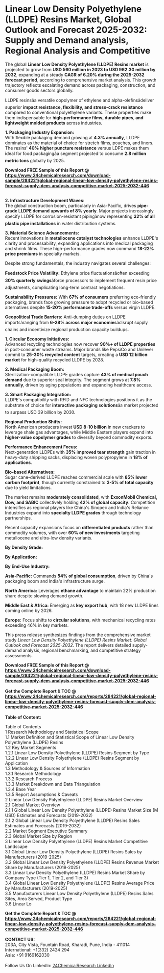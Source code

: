 <h1>Linear Low Density Polyethylene (LLDPE) Resins Market, Global Outlook and Forecast 2025-2032: Supply and Demand analysis, Regional Analysis and Competitive</h1><p>The global <strong>Linear Low Density Polyethylene (LLDPE) Resins market</strong> is projected to grow from <strong>USD 560 million in 2023 to USD 962.30 million by 2032</strong>, expanding at a steady <strong>CAGR of 6.20% during the 2025-2032 forecast period</strong>, according to comprehensive market analysis. This growth trajectory reflects escalating demand across packaging, construction, and consumer goods sectors globally.</p><p>LLDPE resinsâa versatile copolymer of ethylene and alpha-olefinsâdeliver superior <strong>impact resistance, flexibility, and stress-crack resistance</strong> compared to conventional polyethylene variants. These properties make them indispensable for <strong>high-performance films, durable pipes, and lightweight molded products</strong> across industries.</p><p><strong>1. Packaging Industry Expansion:</strong><br>
With flexible packaging demand growing at <strong>4.3% annually</strong>, LLDPE dominates as the material of choice for stretch films, pouches, and liners. The resins' <strong>40% higher puncture resistance</strong> versus LDPE makes them ideal for food packagingâa segment projected to consume <strong>2.8 million metric tons</strong> globally by 2025.</p><div><b>Download FREE Sample of this Report @ 
            <a href="https://www.24chemicalresearch.com/download-sample/284221/global-regional-linear-low-density-polyethylene-resins-forecast-supply-dem-analysis-competitive-market-2025-2032-446">
            https://www.24chemicalresearch.com/download-sample/284221/global-regional-linear-low-density-polyethylene-resins-forecast-supply-dem-analysis-competitive-market-2025-2032-446</a></b></div><br><p><strong>2. Infrastructure Development Waves:</strong><br>
The global construction boom, particularly in Asia-Pacific, drives <strong>pipe-grade LLDPE demand upwards of 8% yearly</strong>. Major projects increasingly specify LLDPE for corrosion-resistant pipingânow representing <strong>32% of all plastic pipe installations</strong> in water distribution systems.</p><p><strong>3. Material Science Advancements:</strong><br>
Recent innovations in <strong>metallocene catalyst technologies</strong> enhance LLDPE's clarity and processability, expanding applications into medical packaging and shrink films. These high-performance grades now command <strong>18-22% price premiums</strong> in specialty markets.</p><p>Despite strong fundamentals, the industry navigates several challenges:</p><p><strong>Feedstock Price Volatility:</strong> Ethylene price fluctuationsâoften exceeding <strong>30% quarterly swings</strong>âforce processors to implement frequent resin price adjustments, complicating long-term contract negotiations.</p><p><strong>Sustainability Pressures:</strong> With <strong>67% of consumers</strong> preferring eco-friendly packaging, brands face growing pressure to adopt recycled or bio-based alternatives despite <strong>15-20% performance trade-offs</strong> versus virgin LLDPE.</p><p><strong>Geopolitical Trade Barriers:</strong> Anti-dumping duties on LLDPE importsâranging from <strong>6-28% across major economies</strong>âdisrupt supply chains and incentivize regional production capacity buildups.</p><p><strong>1. Circular Economy Initiatives:</strong><br>
Advanced recycling technologies now recover <strong>90%+ of LLDPE properties</strong> in post-consumer waste streams. Major brands like PepsiCo and Unilever commit to <strong>25-30% recycled content</strong> targets, creating a <strong>USD 12 billion market</strong> for high-quality recycled LLDPE by 2028.</p><p><strong>2. Medical Packaging Boom:</strong><br>
Sterilization-compatible LLDPE grades capture <strong>43% of medical pouch demand</strong> due to superior seal integrity. The segment grows at <strong>7.8% annually</strong>, driven by aging populations and expanding healthcare access.</p><p><strong>3. Smart Packaging Integration:</strong><br>
LLDPE's compatibility with RFID and NFC technologies positions it as the substrate of choice for <strong>interactive packaging solutions</strong>âa market projected to surpass USD 39 billion by 2030.</p><p><strong>Regional Production Shifts:</strong><br>
	North American producers invest <strong>USD 8-10 billion</strong> in new crackers to leverage shale gas advantages, while Middle Eastern players expand into <strong>higher-value copolymer grades</strong> to diversify beyond commodity exports.</p><p><strong>Performance Enhancement Focus:</strong><br>
	Next-generation LLDPEs with <strong>35% improved tear strength</strong> gain traction in heavy-duty shipping sacks, displacing woven polypropylene in <strong>18% of applications</strong>.</p><p><strong>Bio-based Alternatives:</strong><br>
	Sugar cane-derived LLDPE reaches commercial scale with <strong>85% lower carbon footprint</strong>, though currently constrained to <strong>3-5% of total capacity</strong> due to yield limitations.</p><p>The market remains <strong>moderately consolidated</strong>, with <strong>ExxonMobil Chemical, Dow, and SABIC</strong> collectively holding <strong>42% of global capacity</strong>. Competition intensifies as regional players like China's Sinopec and India's Reliance Industries expand into <strong>specialty LLDPE grades</strong> through technology partnerships.</p><p>Recent capacity expansions focus on <strong>differentiated products</strong> rather than commodity volumes, with over <strong>60% of new investments</strong> targeting metallocene and ultra-low density variants.</p><p><strong>By Density Grade:</strong></p><p><strong>By Application:</strong></p><p><strong>By End-Use Industry:</strong></p><p><strong>Asia-Pacific:</strong> Commands <strong>54% of global consumption</strong>, driven by China's packaging boom and India's infrastructure surge.</p><p><strong>North America:</strong> Leverages <strong>ethane advantage</strong> to maintain 22% production share despite slowing demand growth.</p><p><strong>Middle East &amp; Africa:</strong> Emerging as <strong>key export hub</strong>, with 18 new LLDPE lines coming online by 2026.</p><p><strong>Europe:</strong> Focus shifts to <strong>circular solutions</strong>, with mechanical recycling rates exceeding 46% in key markets.</p><p>This press release synthesizes findings from the comprehensive market study <em>Linear Low Density Polyethylene (LLDPE) Resins Market: Global Outlook and Forecast 2025-2032</em>. The report delivers detailed supply-demand analysis, regional benchmarking, and competitive strategy assessments.</p><div><b>Download FREE Sample of this Report @ 
            <a href="https://www.24chemicalresearch.com/download-sample/284221/global-regional-linear-low-density-polyethylene-resins-forecast-supply-dem-analysis-competitive-market-2025-2032-446">
            https://www.24chemicalresearch.com/download-sample/284221/global-regional-linear-low-density-polyethylene-resins-forecast-supply-dem-analysis-competitive-market-2025-2032-446</a></b></div><br><div><b>Get the Complete Report & TOC @ 
            <a href="https://www.24chemicalresearch.com/reports/284221/global-regional-linear-low-density-polyethylene-resins-forecast-supply-dem-analysis-competitive-market-2025-2032-446">
            https://www.24chemicalresearch.com/reports/284221/global-regional-linear-low-density-polyethylene-resins-forecast-supply-dem-analysis-competitive-market-2025-2032-446</a></b></div><br>
            <b>Table of Content:</b><p>Table of Contents<br />
1 Research Methodology and Statistical Scope<br />
1.1 Market Definition and Statistical Scope of Linear Low Density Polyethylene (LLDPE) Resins<br />
1.2 Key Market Segments<br />
1.2.1 Linear Low Density Polyethylene (LLDPE) Resins Segment by Type<br />
1.2.2 Linear Low Density Polyethylene (LLDPE) Resins Segment by Application<br />
1.3 Methodology & Sources of Information<br />
1.3.1 Research Methodology<br />
1.3.2 Research Process<br />
1.3.3 Market Breakdown and Data Triangulation<br />
1.3.4 Base Year<br />
1.3.5 Report Assumptions & Caveats<br />
2 Linear Low Density Polyethylene (LLDPE) Resins Market Overview<br />
2.1 Global Market Overview<br />
2.1.1 Global Linear Low Density Polyethylene (LLDPE) Resins Market Size (M USD) Estimates and Forecasts (2019-2032)<br />
2.1.2 Global Linear Low Density Polyethylene (LLDPE) Resins Sales Estimates and Forecasts (2019-2032)<br />
2.2 Market Segment Executive Summary<br />
2.3 Global Market Size by Region<br />
3 Linear Low Density Polyethylene (LLDPE) Resins Market Competitive Landscape<br />
3.1 Global Linear Low Density Polyethylene (LLDPE) Resins Sales by Manufacturers (2019-2025)<br />
3.2 Global Linear Low Density Polyethylene (LLDPE) Resins Revenue Market Share by Manufacturers (2019-2025)<br />
3.3 Linear Low Density Polyethylene (LLDPE) Resins Market Share by Company Type (Tier 1, Tier 2, and Tier 3)<br />
3.4 Global Linear Low Density Polyethylene (LLDPE) Resins Average Price by Manufacturers (2019-2025)<br />
3.5 Manufacturers Linear Low Density Polyethylene (LLDPE) Resins Sales Sites, Area Served, Product Type<br />
3.6 Linear Lo</p><div><b>Get the Complete Report & TOC @ 
            <a href="https://www.24chemicalresearch.com/reports/284221/global-regional-linear-low-density-polyethylene-resins-forecast-supply-dem-analysis-competitive-market-2025-2032-446">
            https://www.24chemicalresearch.com/reports/284221/global-regional-linear-low-density-polyethylene-resins-forecast-supply-dem-analysis-competitive-market-2025-2032-446</a></b></div><br><b>CONTACT US:</b><br>
            203A, City Vista, Fountain Road, Kharadi, Pune, India - 411014<br>
            International: +1(332) 2424 294<br>
            Asia: +91 9169162030 <br><br>
            Follow Us On LinkedIn: <a href="https://www.linkedin.com/company/24chemicalresearch/">24ChemicalResearch LinkedIn</a>
